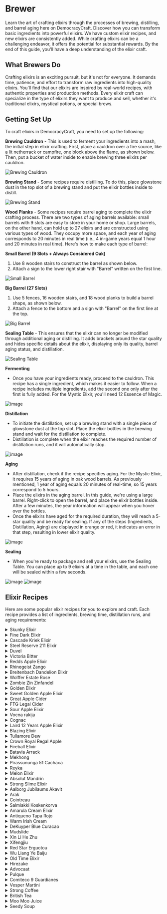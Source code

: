 # Brewer 

Learn the art of crafting elixirs through the processes of brewing, distilling, and barrel aging here on DemocracyCraft. Discover how you can transform basic ingredients into powerful elixirs. We have custom elixir recipes, and new elixirs are consistently added. While crafting elixirs can be a challenging endeavor, it offers the potential for substantial rewards. By the end of this guide, you'll have a deep understanding of the elixir craft.

## What Brewers Do
Crafting elixirs is an exciting pursuit, but it's not for everyone. It demands time, patience, and effort to transform raw ingredients into high-quality elixirs. You'll find that our elixirs are inspired by real-world recipes, with authentic properties and production methods. Every elixir craft can specialize in the type of elixirs they want to produce and sell, whether it's traditional elixirs, mystical potions, or special brews.

## Getting Set Up
To craft elixirs in DemocracyCraft, you need to set up the following:

**Brewing Cauldron** - This is used to ferment your ingredients into a mash, the initial step in elixir crafting. First, place a cauldron over a fire source, like a lit netherrack or campfire, one block above the flame, as shown below. Then, put a bucket of water inside to enable brewing three elixirs per cauldron.

![Brewing Cauldron](https://cdn.discordapp.com/attachments/838356841217916989/1170361724315119627/8v4ryLuN_Jow6ZMkMvZjDB0hHJIAi2gNBXi1Cz-QXKpCWhrWiy3sAvxU9-q1PvSdlCkVFY1_UloVgM2g5AIeY6__zT35ECIBMp6rOqITyxSt9IOtAZVckl2iJbhw9Umt-ub6YxocW3ncLQon_lj30kU.png?ex=6558c34b&is=65464e4b&hm=f8a65c238bd95233bb8376803de7824111cabd5aa8a74042b36676cc4b7a6c9f&)

**Brewing Stand** - Some recipes require distilling. To do this, place glowstone dust in the top slot of a brewing stand and put the elixir bottles inside to distill.

![Brewing Stand](https://cdn.discordapp.com/attachments/838356841217916989/1170361733102194840/TBJxOi8OeW1UC_ZlGImSmW3gnbW1X0i0yTBcyJ2u02x_P2M0C53HU6Wqch0OH3yKtJQbyV_K6e_80Y_h_-ZI8alIHKGbs2hYZFAJfjIeP3rzvKDaEydOOu2xsDuse89Ys0JcM5rsiZq-yvjwwBQIEr8.png?ex=6558c34d&is=65464e4d&hm=f8a2c77028b23908a7c2fa4ce26a267803c0efaf88d8922b5e5f795d83a9e65b&)

**Wood Planks** - Some recipes require barrel aging to complete the elixir crafting process. There are two types of aging barrels available: small barrels with 9 slots are easy to store in your home or shop. Large barrels, on the other hand, can hold up to 27 elixirs and are constructed using various types of wood. They occupy more space, and each year of aging corresponds to 20 minutes in real time (i.e., 4 in-game years equal 1 hour and 20 minutes in real time). Here's how to make each type of barrel:

**Small Barrel (9 Slots + Always Considered Oak)**
1. Use 8 wooden stairs to construct the barrel as shown below.
2. Attach a sign to the lower right stair with "Barrel" written on the first line.

![Small Barrel](https://cdn.discordapp.com/attachments/838356841217916989/1170361750554681344/W491vIgYrlKI7vJAuvSmjdC8CFSw9HKeP3sk5HE_Hv7NLUBA45cJ9UALQrdtyuur5bIWNWRB9HWz_1Z6DDdhVY4Zwzg9nIwsKKSMXzBI_ItCvsbbFlo4QqI7baJM4S_yBX0_BZ4w5vA6wvs1_bcOfA8.png?ex=6558c351&is=65464e51&hm=fa1c6f682f957eba27f84e85151bf171585c1abde86a101a7ddd9da725c98bb3&)

**Big Barrel (27 Slots)**
1. Use 5 fences, 16 wooden stairs, and 18 wood planks to build a barrel shape, as shown below.
2. Attach a fence to the bottom and a sign with "Barrel" on the first line at the top.

![Big Barrel](https://cdn.discordapp.com/attachments/838356841217916989/1170361773803704462/vOY2bv4B8QthTpo-WZSKytsgh8rVO83wsNjDZK2NafZEU0YZ1LNHVL6BWLBCNEZkdySuwUlwcCF0CXy0kxwYMzEatGh2CmhAlblMhivdcSseMQsfUAoVsRS1Ughrgtu0HObmetsZRFWAG_EuLse8kQI.png?ex=6558c357&is=65464e57&hm=64e70ca694ec0e616ae74379fd4f798a6be10f6e27f20d08e25c4855d1c0c91b&)

**Sealing Table** - This ensures that the elixir can no longer be modified through additional aging or distilling. It adds brackets around the star quality and hides specific details about the elixir, displaying only its quality, barrel aging status, and distillation.

![Sealing Table](https://cdn.discordapp.com/attachments/838356841217916989/1170361783077314610/uEZCXNJG9p0pc63Ek0q2cJvRHhrmUC6ctOL_pucQpWHQsU3pd4RrMH_R3qG3CEYnzf6dDAGgAi3HPYugQ7gt2CxqPyawA3lxiuGAzEaH34_DdOTcyecDf5fAXNgdkE7yYQT33-5JElS_eiXsl9R1-00.png?ex=6558c359&is=65464e59&hm=f89a2e1bb95632ee22f38a43a7209a478429823f9d226fb821193fc486bae042&)

**Fermenting**
- Once you have your ingredients ready, proceed to the cauldron. This recipe has a single ingredient, which makes it easier to follow. When a recipe includes multiple ingredients, add the second one only after the first is fully added. For the Mystic Elixir, you'll need 12 Essence of Magic.

![image](https://media.discordapp.net/attachments/838356841217916989/1170361805994987540/L2cApk2pkveVVQjrTKQytwiX5V6Vk5sH9YfXYHs8_T5b6FtvI9m4EJttCP6ofyq6HOkoXzG5RnnkM4WMQ2rD5FBTEDkqCmCFhe3jkPfpkfCr519DOXDlH2UscyCzpgA__mA7BeKkRyNhWbPI5BF7ylQ.png?ex=6558c35e&is=65464e5e&hm=86a3a51d3a8aafb3495e8586e5367b92fab8aa379277d9f577c021ff3d0da01c&=&width=720&height=405)

**Distillation**
- To initiate the distillation, set up a brewing stand with a single piece of glowstone dust at the top slot. Place the elixir bottles in the brewing stand and wait for the distillation to complete.
- Distillation is complete when the elixir reaches the required number of distillation runs, and it will automatically stop.

![image](https://media.discordapp.net/attachments/838356841217916989/1170361899389550602/grGZhOXPorFKfM0uVziFHfnfQ-XOb5SOougEJICkleoMzs2Juq85z46OerK0lzkfB-E_7vXmAMkJCyda5UI-_flSyxspqrkPUFu7jRZ9NDJYtQYTxdV-2eeICTK-e0NGIx8vbuTeHPhgNgLHZicNJNw.png?ex=6558c375&is=65464e75&hm=135be0dbcfc44f3ee40b7586ef284da4ff20fd2c304c948044031797fe3c32fe&=&width=720&height=405)

**Aging**
- After distillation, check if the recipe specifies aging. For the Mystic Elixir, it requires 15 years of aging in oak wood barrels. As previously mentioned, 1 year of aging equals 20 minutes of real-time, so 15 years correspond to 5 hours.
- Place the elixirs in the aging barrel. In this guide, we're using a large barrel. Right-click to open the barrel, and place the elixir bottles inside. After a few minutes, the year information will appear when you hover over the bottles.
- Once the elixirs have aged for the required duration, they will reach a 5-star quality and be ready for sealing. If any of the steps (Ingredients, Distillation, Aging) are displayed in orange or red, it indicates an error in that step, resulting in lower elixir quality.

![image](https://media.discordapp.net/attachments/838356841217916989/1170362027290677298/UXvD_elO6mlUiIKnIIU7LZbvHZrQeafOaEQeq9TuJXSHW5CdmjESZOqs7B7hd80qCGSdwVxVHbRfBhIF-L3rA6hBIAhrcfOmg1_U2xud2UPRlu3RlPUTs5L4ckhHH1iP8lb1q5AWI4IQPJYop8bHF44.png?ex=6558c393&is=65464e93&hm=77d8e32beea6d7adc03affd2ea915d27e3de555d700380562497339c2054b62c&=&width=720&height=405)

**Sealing**
- When you're ready to package and sell your elixirs, use the Sealing Table. You can place up to 9 elixirs at a time in the table, and each one will be sealed within a few seconds.

![image](https://cdn.discordapp.com/attachments/838356841217916989/1170362098417664010/cLEit9MqG2PyIe6LCg1r1HtT8wCYFTkGqOz5yZAOGr1vbfceia9J-QVlZEFq5f8Rsh3eAy63OLxYknhOlzL_BUG9Q93MMlGgjZPzhN8M2r6pvlX52UlNBmhu2iZl_t-LXFblQIwNRWrO8wuJ0hwFgfE.png?ex=6558c3a4&is=65464ea4&hm=7f3f9c42aa19f761f3727d70ae0620c63c6ffabb1e2726d1d6f31997326233de&)
![image](https://cdn.discordapp.com/attachments/838356841217916989/1170362112476983326/IkjdXmQuSYQl0ayXmvZCfdj16bTJjb_VsuOh7v_9DSskKX9QK_vWMpz9VBMIAos_wY-wLFBR2i3t0mFI4vusdahGetliikvJPAruwpUxSZ1rhYVDr7kRNMl6xgqvajN4jsNqR2K-2QXAvd_siGD6HNk.png?ex=6558c3a7&is=65464ea7&hm=1707536beca25477e7c2162418472648570d83c23ef55ef59f0f9f9f5f216723&)

## Elixir Recipes
Here are some popular elixir recipes for you to explore and craft. Each recipe provides a list of ingredients, brewing time, distillation runs, and aging requirements:

<details>
<summary>Skunky Elixir</summary>

Ingredients: 5 Wheat

Boil Time: 7 Minutes

Distill Runs: 0

Age: 3 Years

Barrel Wood: Any

In-Game Name: Skunky Elixir

If Didn't Work, What did it Turn Into: N/A

</details>
<details>
<summary>Fine Dark Elixir</summary>

Ingredients: 6 Wheat

Boil Time: 7 Minutes

Distill Runs: 0

Age: 7 Years

Barrel Wood: Dark Oak

In-Game Name: Fine Dark Elixir

If Didn't Work, What did it Turn Into: N/A

</details>
<details>
<summary>Cascade Kriek Elixir</summary>

Ingredients: 6 Wheat, 6 Sweet Berries, 3 Blaze Powder

Boil Time: 7 Minutes

Distill Runs: 0

Age: 7 Years

Barrel Wood: Dark Oak

In-Game Name: Cascade Kriek Elixir

If Didn't Work, What did it Turn Into: N/A

</details>
<details>
<summary>Steel Reserve 211 Elixir</summary>

Ingredients: 10 Wheat

Boil Time: 12 Minutes

Distill Runs: 0

Age: 4 Years

Barrel Wood: Any

In-Game Name: Steel Reserve 211 Elixir

If Didn't Work, What did it Turn Into: N/A

</details>
<details>
<summary>Duvel</summary>

Ingredients: 9 Wheat

Boil Time: 161 Minutes

Distill Runs: 0

Age: 5 Years

Barrel Wood: Any

In-Game Name: Duvel

If Didn't Work, What did it Turn Into: N/A

</details>
<details>
<summary>Victoria Bitter</summary>

Ingredients: 3 Wheat, 2 Sugar

Boil Time: 7 Minutes

Distill Runs: 0

Age: 5 Years

Barrel Wood: Any

In-Game Name: Victoria Bitter

If Didn't Work, What did it Turn Into: N/A

</details>
<details>
<summary>Redds Apple Elixir</summary>

Ingredients: 2 Wheat, 2 Apple, 1 Sugar

Boil Time: 2 Minutes

Distill Runs: 0

Age: 2 Years

Barrel Wood: Any

In-Game Name: Redds Apple Elixir

If Didn't Work, What did it Turn Into: N/A

</details>
<details>
<summary>Rhinegeist Zango</summary>

Ingredients: 2 Wheat, 1 Apple, 1 Glow Berry, 1 Sugar

Boil Time: 2 Minutes

Distill Runs: 0

Age: 1 Year

Barrel Wood: Any

In-Game Name: Rhinegeist Zango

If Didn't Work, What did it Turn Into: N/A

</details>
<details>
<summary>Breitenbach Dandelion Elixir</summary>

Ingredients: 8 Dandelion, 2 Glow Berries

Boil Time: 6 Minutes

Distill Runs: 0

Age: 3 Years

Barrel Wood: Any

In-Game Name: Breitenbach Dandelion Elixir

If Didn't Work, What did it Turn Into: N/A

</details>
<details>
<summary>Wolffer Estate Rose</summary>

Ingredients: 7 Sweet Berries, 2 Sugar, 1 Peony

Boil Time: 6 Minutes

Distill Runs: 0

Age: 2 Years

Barrel Wood: Oak

In-Game Name: Wolffer Estate Rose

If Didn't Work, What did it Turn Into: N/A

</details>
<details>
<summary>Zombie Zin Zinfandel</summary>

Ingredients: 5 Sweet Berries, 4 Sugar Cane, 1 Rotten Flesh

Boil Time: 6 Minutes

Distill Runs: 0

Age: 2 Years

Barrel Wood: Oak

In-Game Name: Zombie Zin Zinfandel

If Didn't Work, What did it Turn Into: N/A

</details>
<details>
<summary>Golden Elixir</summary>

Ingredients: 8 Sugar Cane

Boil Time: 4 Minutes

Distill Runs: 0

Age: 3 Years

Barrel Wood: Oak

In-Game Name: Golden Elixir

If Didn't Work, What did it Turn Into: N/A

</details>
<details>
<summary>Sweet Golden Apple Elixir</summary>

Ingredients: 6 Sugar Cane, 2 Apples

Boil Time: 4 Minutes

Distill Runs: 0

Age: 4 Years

Barrel Wood: Oak

In-Game Name: Sweet Golden Apple Elixir

If Didn't Work, What did it Turn Into: N/A

</details>
<details>
<summary>Great Apple Cider</summary>

Ingredients: 14 Apples

Boil Time: 7 Minutes

Distill Runs: 0

Age: 3 Years

Barrel Wood: Any

In-Game Name: Great Apple Cider

If Didn't Work, What did it Turn Into: N/A

</details>
<details>
<summary>FTG Legal Cider</summary>

Ingredients: 4 Golden Apples, 6 Golden Carrots, 4 Ghast Tears

Boil Time: 6 Minutes

Distill Runs: 0

Age: 8 Years

Barrel Wood: Acacia

In-Game Name: FTG Legal Cider

If Didn't Work, What did it Turn Into: N/A

</details>
<details>
<summary>Sour Apple Elixir</summary>

Ingredients: 24 Apples

Boil Time: 30 Minutes

Distill Runs: 1

Age: 8 Years

Barrel Wood: Oak

In-Game Name: Sour Apple Elixir

If Didn't Work, What did it Turn Into: N/A

</details>
<details>
<summary>Vocna rakija</summary>

Ingredients: 5 Apples, 5 Sweet Berries, 5 Glow Berries, 2 Sugar

Boil Time: 15 Minutes

Distill Runs: 2

Age: 12 Years

Barrel Wood: Oak

In-Game Name: Vocna rakija

If Didn't Work, What did it Turn Into: N/A

</details>
<details>
<summary>Cognac</summary>

Ingredients: 15 Sweet Berries, 5 Glow Berries, 5 Sugar

Boil Time: 16 Minutes

Distill Runs: 2

Age: 8 Years

Barrel Wood: Oak

In-Game Name: Cognac

If Didn't Work, What did it Turn Into: N/A

</details>
<details>
<summary>Laird 12 Years Apple Elixir</summary>

Ingredients: 23 Apples, 2 Golden Apples

Boil Time: 18 Minutes

Distill Runs: 2

Age: 12 Years

Barrel Wood: Oak

In-Game Name: Laird 12 Years Apple Elixir

If Didn't Work, What did it Turn Into: N/A

</details>
<details>
<summary>Blazing Elixir</summary>

Ingredients: 12 Wheat, 2 Blaze Powder

Boil Time: 14 Minutes

Distill Runs: 1 (55 Minutes)

Age: 21 Years

Barrel Wood: Oak

In-Game Name: Blazing Elixir

If Didn't Work, What did it Turn Into: N/A

</details>
<details>
<summary>Tullamore Dew</summary>

Ingredients: 12 Wheat

Boil Time: 12 Minutes

Distill Runs: 3

Age: 15 Years

Barrel Wood: Oak

In-Game Name: Tullamore Dew

If Didn't Work, What did it Turn Into: N/A

</details>
<details>
<summary>Crown Royal Regal Apple</summary>

Ingredients: 15 Wheat, 5 Apples

Boil Time: 14 Minutes

Distill Runs: 1

Age: 3 Years

Barrel Wood: Oak

In-Game Name: Crown Royal Regal Apple

If Didn't Work, What did it Turn Into: N/A

</details>
<details>
<summary>Fireball Elixir</summary>

Ingredients: 15 Wheat, 5 Blaze Powder

Boil Time: 14 Minutes

Distill Runs: 3

Age: 3 Years

Barrel Wood: Oak

In-Game Name: Fireball Elixir

If Didn't Work, What did it Turn Into: N/A

</details>
<details>
<summary>Batavia Arrack</summary>

Ingredients: 10 Sugar Cane, 15 Sugar

Boil Time: 20 Minutes

Distill Runs: 1

Age: 8 Years

Barrel Wood: Oak

In-Game Name: Batavia Arrack

If Didn't Work, What did it Turn Into: N/A

</details>
<details>
<summary>Mekhong</summary>

Ingredients: 10 Sugar Cane, 3 Dried Kelp, 3 Grass, 2 Blaze Powder, 2 Honey Bottles

Boil Time: 14 Minutes

Distill Runs: 2

Age: 0 Years

Barrel Wood: N/A

In-Game Name: Mekhong

If Didn't Work, What did it Turn Into: N/A

</details>
<details>
<summary>Pirassununga 51 Cachaca</summary>

Ingredients: 25 Sugar Cane

Boil Time: 16 Minutes

Distill Runs: 3

Age: 0 Years

Barrel Wood: N/A

In-Game Name: Pirassununga 51 Cachaca

If Didn't Work, What did it Turn Into: N/A

</details>
<details>
<summary>Reyka</summary>

Ingredients: 10 Beetroot, 8 Sugar

Boil Time: 25 Minutes

Distill Runs: 3

Age: 0 Years

Barrel Wood: N/A

In-Game Name: Reyka

If Didn't Work, What did it Turn Into: N/A

</details>
<details>
<summary>Melon Elixir</summary>

Ingredients: 10 Potatoes, 6 Melon Slices

Boil Time: 25 Minutes

Distill Runs: 3

Age: 0 Years

Barrel Wood: N/A

In-Game Name: Melon Elixir

If Didn't Work, What did it Turn Into: N/A

</details>
<details>
<summary>Absolut Mandrin</summary>

Ingredients: 15 Wheat, 10 Glow Berries

Boil Time: 16 Minutes

Distill Runs: 10

Age: 0 Years

Barrel Wood: N/A

In-Game Name: Absolut Mandrin

If Didn't Work, What did it Turn Into: N/A

</details>
<details>
<summary>Strong Slime Elixir</summary>

Ingredients: 15 Grass

Boil Time: 3 Minutes

Distill Runs: 6 (80 Minutes)

Age: 0 Years

Barrel Wood: N/A

In-Game Name: Strong Slime Elixir

If Didn't Work, What did it Turn Into: N/A

</details>
<details>
<summary>Aalborg Jubilaums Akavit</summary>

Ingredients: 15 Wheat, 5 Glow Berries, 5 Grass

Boil Time: 16 Minutes

Distill Runs: 1

Age: 0 Years

Barrel Wood: N/A

In-Game Name: Aalborg Jubilaums Akavit

If Didn't Work, What did it Turn Into: N/A

</details>
<details>
<summary>Arak</summary>

Ingredients: 15 Sweet Berries, 15 Grass

Boil Time: 22 Minutes

Distill Runs: 3

Age: 1 Year

Barrel Wood: Any

In-Game Name: Arak

If Didn't Work, What did it Turn Into: N/A

</details>
<details>
<summary>Cointreau</summary>

Ingredients: 15 Glow Berries, 2 Sugar

Boil Time: 10 Minutes

Distill Runs: 2

Age: 0 Years

Barrel Wood: N/A

In-Game Name: Cointreau

If Didn't Work, What did it Turn Into: N/A

</details>
<details>
<summary>Salmiakki Koskenkorva</summary>

Ingredients: 10 Wheat, 10 Sugar

Boil Time: 14 Minutes

Distill Runs: 5

Age: 0 Years

Barrel Wood: N/A

In-Game Name: Salmiakki Koskenkorva

If Didn't Work, What did it Turn Into: N/A

</details>
<details>
<summary>Amarula Cream Elixir</summary>

Ingredients: 5 Glow Berries, 4 Sugar, 1 Milk

Boil Time: 8 Minutes

Distill Runs: 1

Age: 2 Years

Barrel Wood: Oak

In-Game Name: Amarula Cream Elixir

If Didn't Work, What did it Turn Into: N/A

</details>
<details>
<summary>Antiqueno Tapa Rojo</summary>

Ingredients: 10 Sugar Cane, 5 Grass

Boil Time: 12 Minutes

Distill Runs: 7

Age: 0 Years

Barrel Wood: N/A

In-Game Name: Antiqueno Tapa Rojo

If Didn't Work, What did it Turn Into: N/A

</details>
<details>
<summary>Warm Irish Cream</summary>

Ingredients: 5 Wheat, 2 Milk, 2 Cocoa Beans, 1 Snowball

Boil Time: 8 Minutes

Distill Runs: 3

Age: 3 Years

Barrel Wood: Any

In-Game Name: Warm Irish Cream

If Didn't Work, What did it Turn Into: N/A

</details>
<details>
<summary>DeKuyper Blue Curacao</summary>

Ingredients: 5 Glow Berries, 5 Sugar, 1 Blue Dye

Boil Time: 6 Minutes

Distill Runs: 1

Age: 0 Years

Barrel Wood: N/A

In-Game Name: DeKuyper Blue Curacao

If Didn't Work, What did it Turn Into: N/A

</details>
<details>
<summary>Mudslide</summary>

Ingredients: 4 Cocoa Beans, 4 Sugar, 2 Snowballs

Boil Time: 6 Minutes

Distill Runs: 0

Age: 1 Year

Barrel Wood: Oak

In-Game Name: Mudslide

If Didn't Work, What did it Turn Into: N/A

</details>
<details>
<summary>Xin Li He Zhu</summary>

Ingredients: 12 Wheat, 8 Bamboo, 5 Sugar

Boil Time: 25 Minutes

Distill Runs: 3

Age: 0 Years

Barrel Wood: N/A

In-Game Name: Xin Li He Zhu

If Didn't Work, What did it Turn Into: N/A

</details>
<details>
<summary>Xifengjiu</summary>

Ingredients: 11 Nether Wart, 7 Wheat, 4 Grass

Boil Time: 30 Minutes

Distill Runs: 6

Age: 15 Years

Barrel Wood: Dark Oak

In-Game Name: Xifengjiu

If Didn't Work, What did it Turn Into: N/A

</details>
<details>
<summary>Red Star Erguotou</summary>

Ingredients: 20 Nether Wart, 10 Sugar

Boil Time: 22 Minutes

Distill Runs: 2

Age: 8 Years

Barrel Wood: Any

In-Game Name: Red Star Erguotou

If Didn't Work, What did it Turn Into: N/A

</details>
<details>
<summary>Wu Liang Ye Baiju</summary>

Ingredients: 10 Nether Wart, 10 Wheat, 5 Wheat Seeds, 5 Sugar Cane

Boil Time: 22 Minutes

Distill Runs: 7

Age: 10 Years

Barrel Wood: Any

In-Game Name: Wu Liang Ye Baiju

If Didn't Work, What did it Turn Into: N/A

</details>
<details>
<summary>Old Time Elixir</summary>

Ingredients: 10 Wheat, 7 Cornflowers, 3 Apples

Boil Time: 10 Minutes

Distill Runs: 2

Age: 0 Years

Barrel Wood: N/A

In-Game Name: Old Time Elixir

If Didn't Work, What did it Turn Into: N/A

</details>
<details>
<summary>Hirezake</summary>

Ingredients: 4 Kelp, 3 Pufferfish

Boil Time: 4 Minutes

Distill Runs: 0

Age: 0 Years

Barrel Wood: N/A

In-Game Name: Hirezake

If Didn't Work, What did it Turn Into: N/A

</details>
<details>
<summary>Advocaat</summary>

Ingredients: 5 Eggs, 2 Sugar, 1 Milk

Boil Time: 2 Minutes

Distill Runs: 0

Age: 3 Years

Barrel Wood: Any

In-Game Name: Advocaat

If Didn't Work, What did it Turn Into: N/A

</details>
<details>
<summary>Pulque</summary>

Ingredients: 5 Cactus

Boil Time: 4 Minutes

Distill Runs: 0

Age: 0 Years

Barrel Wood: N/A

In-Game Name: Pulque

If Didn't Work, What did it Turn Into: N/A

</details>
<details>
<summary>Comiteco 9 Guardianes</summary>

Ingredients: 25 Cactus

Boil Time: 18 Minutes

Distill Runs: 2

Age: 1 Year

Barrel Wood: Any

In-Game Name: Comiteco 9 Guardianes

If Didn't Work, What did it Turn Into: N/A

</details>
<details>
<summary>Vesper Martini</summary>
  
Ingredients: 10 Sweet Berries, 5 Potatoes, 5 Glow Berries

Boil Time: 10 Minutes

Distill Runs: 4

Age: 5 Years

Barrel Wood: Birch

In-Game Name: Vesper Martini

If Didn't Work, What did it Turn Into: N/A

</details>
<details>
<summary>Strong Coffee</summary>

Ingredients: 12 Cocoa Beans, 2 Milk

Boil Time: 2 Minutes

Distill Runs: 0

Age: 0 Years

Barrel Wood: N/A

In-Game Name: Strong Coffee

If Didn't Work, What did it Turn Into: N/A

</details>
<details>
<summary>British Tea</summary>

Ingredients: 5 Kelp, 4 Sugar, 2 Milk

Boil Time: 2 Minutes

Distill Runs: 0

Age: 0 Years

Barrel Wood: N/A

In-Game Name: British Tea

If Didn't Work, What did it Turn Into: N/A

</details>
<details>
<summary>Moo Moo Juice</summary>

Ingredients: 6 Cooked Beef, 4 Gunpowder, 1 Milk, 1 Ghast Tear

Boil Time: 2 Minutes

Distill Runs: 0

Age: 0 Years

Barrel Wood: N/A

In-Game Name: Moo Moo Juice

If Didn't Work, What did it Turn Into: N/A

</details>
<details>
<summary>Seedy Soup</summary>

Ingredients: 20 Wheat Seeds, 20 Beetroot Seeds, 10 Melon Seeds, 10 Pumpkin

Boil Time: 2 Minutes

Distill Runs: 0

Age: 0 Years

Barrel Wood: N/A

In-Game Name: Seedy Soup

If Didn't Work, What did it Turn Into: N/A

</details>

